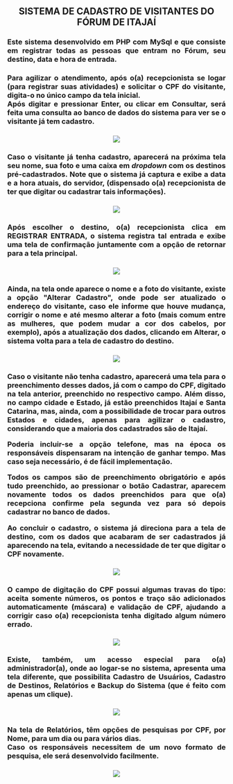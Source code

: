 <html>
<body><h2 align=center> SISTEMA DE CADASTRO DE VISITANTES DO FÓRUM DE ITAJAÍ </h2>
  <h3 align=justify> Este sistema desenvolvido em PHP com MySql e que consiste em registrar todas as pessoas que entram no Fórum, seu destino, data e hora de entrada. </h3>
    <h3 align=justify>Para agilizar o atendimento, após o(a) recepcionista se logar (para registrar suas atividades) e solicitar o CPF do visitante, digita-o no único campo da tela inicial. <br>Após digitar e pressionar Enter, ou clicar em Consultar, será feita uma consulta ao banco de dados do sistema para ver se o visitante já tem cadastro.</h3>
  <h3 align=center><img src="./imagens/tela01.png"></h3>
  <h3 align=justify>Caso o visitante já tenha cadastro, aparecerá na próxima tela seu nome, sua foto e uma caixa em <i>dropdown</i> com os destinos pré-cadastrados. Note que o sistema já captura e exibe a data e a hora atuais, do servidor, (dispensado o(a) recepcionista de ter que digitar ou cadastrar tais informações).</h3>
    <h3 align=center><img src="./imagens/tela02.png"></h3>
    <h3 align=justify> Após escolher o destino, o(a) recepcionista clica em REGISTRAR ENTRADA, o sistema registra tal entrada e exibe uma tela de confirmação juntamente com a opção de retornar para a tela principal.</h3>
    <h3 align=center><img src="./imagens/tela03.png"></h3>  
    <h3 align=justify> Ainda, na tela onde aparece o nome e a foto do visitante, existe a opção "Alterar Cadastro", onde pode ser atualizado o endereço do visitante, caso ele informe que houve mudança, corrigir o nome e até mesmo alterar a foto (mais comum entre as mulheres, que podem mudar a cor dos cabelos, por exemplo), após a atualização dos dados, clicando em Alterar, o sistema volta para a tela de cadastro do destino.</h3>   
    <h3 align=center><img src="./imagens/tela04.png"></h3>  
    <h3 align=justify> Caso o visitante não tenha cadastro, aparecerá uma tela para o preenchimento desses dados, já com o campo do CPF, digitado na tela anterior, preenchido no respectivo campo. Além disso, no campo cidade e Estado, já estão preenchidos Itajaí e Santa Catarina, mas, ainda, com a possibilidade de trocar para outros Estados e cidades, apenas para agilizar o cadastro, considerando que a maioria dos cadastrados são de Itajaí. <p> Poderia incluir-se a opção telefone, mas na época os responsáveis dispensaram na intenção de ganhar tempo. Mas caso seja necessário, é de fácil implementação.</p>
    <p> Todos os campos são de preenchimento obrigatório e após tudo preenchido, ao pressionar o botão Cadastrar, aparecem novamente todos os dados preenchidos para que o(a) recepciona confirme pela segunda vez para só depois cadastrar no banco de dados.</p>
    <p> Ao concluir o cadastro, o sistema já direciona para a tela de destino, com os dados que acabaram de ser cadastrados já aparecendo na tela, evitando a necessidade de ter que digitar o CPF novamente.</p>
    </h3>
    <h3 align=center><img src="./imagens/tela05.png"></h3>  
    <h3 align=justify> O campo de digitação do CPF possui algumas travas do tipo: aceita somente números, os pontos e traço são adicionados automaticamente (máscara) e validação de CPF, ajudando a corrigir caso o(a) recepcionista tenha digitado algum número errado. </h3>
    <h3 align=center><img src="./imagens/tela06.png"></h3>
    <h3 align=justify> Existe, também, um acesso especial para o(a) administrador(a), onde ao logar-se no sistema, apresenta uma tela diferente, que possibilita Cadastro de Usuários, Cadastro de Destinos, Relatórios e Backup do Sistema (que é feito com apenas um clique).</h3>
    <h3 align=center><img src="./imagens/tela07.png"></h3>
    <h3 align=justify> Na tela de Relatórios, têm opções de pesquisas por CPF, por Nome, para um dia ou para vários dias.<br> Caso os responsáveis necessitem de um novo formato de pesquisa, ele será desenvolvido facilmente.</h3>
    <h3 align=center><img src="./imagens/tela08.png"></h3>
</html>

